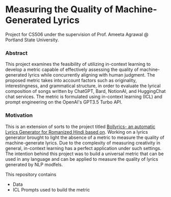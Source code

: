 # Measuring the Quality of Machine-Generated Lyrics

Project for CS506 under the supervision of Prof. Ameeta Agrawal @ Portland State University.

### Abstract
This project examines the feasibility of utilizing in-context learning to develop a metric capable of effectively assessing the quality of machine-generated lyrics while concurrently aligning with human judgment. The proposed metric takes into account factors such as originality, interestingness, and grammatical structure, in order to evaluate the lyrical composition of songs written by ChatGPT, Bard, NotionAI, and HuggingChat chat services. The metric is formulated using in-context learning (ICL) and prompt engineering on the OpenAI's GPT3.5 Turbo API. 

### Motivation
This is an extension of sorts to the project titled [Bollyrics- an automatic Lyrics Generator for Romanized Hindi based on](https://github.com/kgujral2612/BollywoodLyrics/tree/main). Working on a lyrics generator brought to light the absence of a metric to measure the quality of machine-generate lyrics. Due to the complexity of measuring creativity in general, in-context learning has a perfect application under such settings. The intention behind this project was to build a universal metric that can be used in any language and can be applied to measure the quality of lyrics generated by NLP modfels.

This repository contains 
- Data
- ICL Prompts used to build the metric


